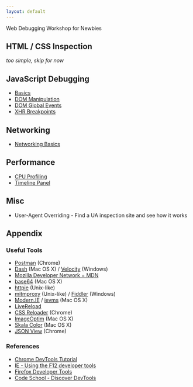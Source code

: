 ```yaml
---
layout: default
---
```

<!-- 
<div class="home">

  <h1 class="page-heading">Posts</h1>

  <ul class="post-list">
    {% for post in site.posts %}
      <li>
        <span class="post-meta">{{ post.date | date: "%b %-d, %Y" }}</span>

        <h2>
          <a class="post-link" href="{{ post.url | prepend: site.baseurl }}">{{ post.title }}</a>
        </h2>
      </li>
    {% endfor %}
  </ul>

</div>
 -->

Web Debugging Workshop for Newbies

## HTML / CSS Inspection

*too simple, skip for now*

## JavaScript Debugging

* [Basics](debugging/basics.html)
* [DOM Manipulation](debugging/dom-manipulation.html)
* [DOM Global Events](debugging/dom-events.html)
* [XHR Breakpoints](debugging/xhr.html)

## Networking

* [Networking Basics](network/basics.html)

## Performance

* [CPU Profiling](performance/cpu.html)
* [Timeline Panel](performance/timeline.html)

## Misc

* User-Agent Overriding - Find a UA inspection site and see how it works

## Appendix

### Useful Tools

* [Postman](http://www.getpostman.com/) (Chrome)
* [Dash](http://kapeli.com/dash) (Mac OS X) / [Velocity](http://velocity.silverlakesoftware.com/) (Windows)
* [Mozilla Developer Network = MDN](https://developer.mozilla.org/)
* [base64](https://developer.apple.com/library/mac/documentation/Darwin/Reference/Manpages/man1/base64.1.html) (Mac OS X)
* [httpie](https://github.com/jakubroztocil/httpie) (Unix-like)
* [mitmproxy](http://mitmproxy.org/) (Unix-like) / [Fiddler](http://www.telerik.com/fiddler) (Windows)
* [Modern.IE](https://modern.ie/) / [ievms](https://github.com/xdissent/ievms) (Mac OS X)
* [LiveReload](http://livereload.com/)
* [CSS Reloader](https://chrome.google.com/webstore/detail/css-reloader/dnfpcpfijpdhabaoieccoclghgplmpbd) (Chrome)
* [ImageOptim](https://imageoptim.com/) (Mac OS X)
* [Skala Color](http://bjango.com/mac/skalacolor/) (Mac OS X)
* [JSON View](https://chrome.google.com/webstore/detail/jsonview/chklaanhfefbnpoihckbnefhakgolnmc) (Chrome)

### References

* [Chrome DevTools Tutorial](https://developer.chrome.com/devtools/index)
* [IE - Using the F12 developer tools](http://msdn.microsoft.com/library/ie/bg182326)
* [Firefox Developer Tools](https://developer.mozilla.org/en-US/docs/Tools)
* [Code School - Discover DevTools](https://www.codeschool.com/courses/discover-devtools)